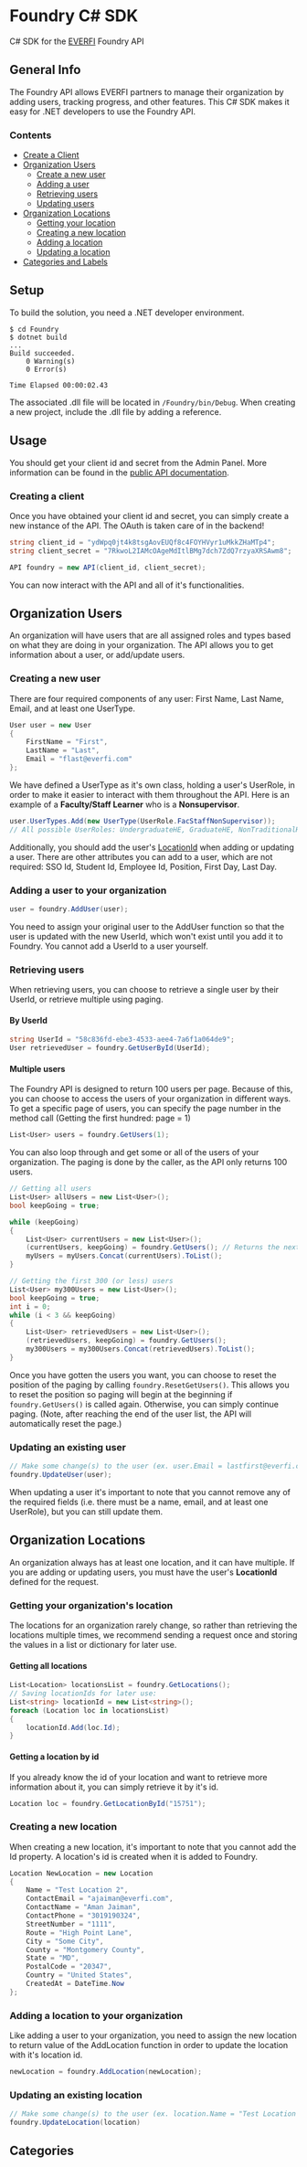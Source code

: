 # Foundry C# SDK
C# SDK for the [EVERFI](https://www.everfi.com) Foundry API

## General Info
The Foundry API allows EVERFI partners to manage their organization by adding users, tracking progress, and other features. This C# SDK makes it easy for .NET developers to use the Foundry API.
### Contents
+ [Create a Client](#Creating-a-client)
+ [Organization Users](#Organization-Users)
    + [Create a new user](#Creating-a-new-user)
    + [Adding a user](#Adding-a-user-to-your-organization)
    + [Retrieving users](#Retrieving-users)
    + [Updating users](#Updating-an-existing-user)
+ [Organization Locations](#Organization-Locations)
    + [Getting your location](#Getting-your-organization's-location)
    + [Creating a new location](#Creating-a-new-location)
    + [Adding a location](#Adding-a-location-to-your-organization)
    + [Updating a location](#Updating-an-existing-location)
+ [Categories and Labels](#Categories)

## Setup
To build the solution, you need a .NET developer environment.
```
$ cd Foundry
$ dotnet build
...
Build succeeded.
    0 Warning(s)
    0 Error(s)

Time Elapsed 00:00:02.43
```
The associated .dll file will be located in `/Foundry/bin/Debug`. When creating a new project, include the .dll file by adding a reference.
## Usage
You should get your client id and secret from the Admin Panel. More information can be found in the [public API documentation](https://api.fifoundry.net/v1).
### Creating a client
Once you have obtained your client id and secret, you can simply create a new instance of the API. The OAuth is taken care of in the backend!
```c#
string client_id = "ydWpq0jt4k8tsgAovEUQf8c4FOYHVyr1uMkkZHaMTp4";
string client_secret = "7RkwoL2IAMcOAgeMdItlBMg7dch7ZdQ7rzyaXRSAwm8";

API foundry = new API(client_id, client_secret);
```
You can now interact with the API and all of it's functionalities.
## Organization Users
An organization will have users that are all assigned roles and types based on what they are doing in your organization. The API allows you to get information about a user, or add/update users.
### Creating a new user
There are four required components of any user: First Name, Last Name, Email, and at least one UserType.
```c#
User user = new User
{
    FirstName = "First",
    LastName = "Last",
    Email = "flast@everfi.com"
};
```
We have defined a UserType as it's own class, holding a user's UserRole, in order to make it easier to interact with them throughout the API. Here is an example of a **Faculty/Staff Learner** who is a **Nonsupervisor**.
```c#
user.UserTypes.Add(new UserType(UserRole.FacStaffNonSupervisor));
// All possible UserRoles: UndergraduateHE, GraduateHE, NonTraditionalHE, GreekHE, HEAdmin, FacStaffSupervisor, FacStaffNonSupervisor, FacStaffAdmin, CodeConductSupervisor, CodeConductNonSupervisor, CodeConductAdmin, AdultFinancialLearner, AdultFinancialAdmin, EventVolunteer, and EventManager.
```
Additionally, you should add the user's [LocationId](#Organization-Locations) when adding or updating a user.
There are other attributes you can add to a user, which are not required: SSO Id, Student Id, Employee Id, Position, First Day, Last Day.
### Adding a user to your organization
```c#
user = foundry.AddUser(user);
```
You need to assign your original user to the AddUser function so that the user is updated with the new UserId, which won't exist until you add it to Foundry. You cannot add a UserId to a user yourself.
### Retrieving users
When retrieving users, you can choose to retrieve a single user by their UserId, or retrieve multiple using paging.
#### By UserId
```c#
string UserId = "58c836fd-ebe3-4533-aee4-7a6f1a064de9";
User retrievedUser = foundry.GetUserById(UserId);
```
#### Multiple users
The Foundry API is designed to return 100 users per page. Because of this, you can choose to access the users of your organization in different ways.
To get a specific page of users, you can specify the page number in the method call (Getting the first hundred: page = 1)
```c#
List<User> users = foundry.GetUsers(1);
```
You can also loop through and get some or all of the users of your organization. The paging is done by the caller, as the API only returns 100 users.
```c#
// Getting all users
List<User> allUsers = new List<User>();
bool keepGoing = true;

while (keepGoing)
{
    List<User> currentUsers = new List<User>();
    (currentUsers, keepGoing) = foundry.GetUsers(); // Returns the next 100 users and if there are more.
    myUsers = myUsers.Concat(currentUsers).ToList();
}
```
```c#
// Getting the first 300 (or less) users
List<User> my300Users = new List<User>();
bool keepGoing = true;
int i = 0;
while (i < 3 && keepGoing)
{
    List<User> retrievedUsers = new List<User>();
    (retrievedUsers, keepGoing) = foundry.GetUsers();
    my300Users = my300Users.Concat(retrievedUsers).ToList();
}
```
Once you have gotten the users you want, you can choose to reset the position of the paging by calling `foundry.ResetGetUsers()`. This allows you to reset the position so paging will begin at the beginning if `foundry.GetUsers()` is called again. Otherwise, you can simply continue paging. (Note, after reaching the end of the user list, the API will automatically reset the page.)
### Updating an existing user
```c#
// Make some change(s) to the user (ex. user.Email = lastfirst@everfi.com)
foundry.UpdateUser(user);
```
When updating a user it's important to note that you cannot remove any of the required fields (i.e. there must be a name, email, and at least one UserRole), but you can still update them.
## Organization Locations
An organization always has at least one location, and it can have multiple. If you are adding or updating users, you must have the user's **LocationId** defined for the request.
### Getting your organization's location
The locations for an organization rarely change, so rather than retrieving the locations multiple times, we recommend sending a request once and storing the values in a list or dictionary for later use.
#### Getting all locations
```c#
List<Location> locationsList = foundry.GetLocations();
// Saving locationIds for later use:
List<string> locationId = new List<string>();
foreach (Location loc in locationsList)
{
    locationId.Add(loc.Id);
}
```
#### Getting a location by id
If you already know the id of your location and want to retrieve more information about it, you can simply retrieve it by it's id.
```c#
Location loc = foundry.GetLocationById("15751");
```
### Creating a new location
When creating a new location, it's important to note that you cannot add the Id property. A location's id is created when it is added to Foundry.
```c#
Location NewLocation = new Location
{
    Name = "Test Location 2",
    ContactEmail = "ajaiman@everfi.com",
    ContactName = "Aman Jaiman",
    ContactPhone = "3019190324",
    StreetNumber = "1111",
    Route = "High Point Lane",
    City = "Some City",
    County = "Montgomery County",
    State = "MD",
    PostalCode = "20347",
    Country = "United States",
    CreatedAt = DateTime.Now
};
```
### Adding a location to your organization 
Like adding a user to your organization, you need to assign the new location to return value of the AddLocation function in order to update the location with it's location id.
```c#
newLocation = foundry.AddLocation(newLocation);
```
### Updating an existing location
```c#
// Make some change(s) to the user (ex. location.Name = "Test Location (UPDATED)")
foundry.UpdateLocation(location)
```
## Categories
